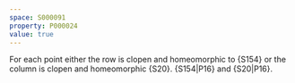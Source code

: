 ```yaml
---
space: S000091
property: P000024
value: true
---
```


For each point either the row is clopen and homeomorphic to {S154}
or the column is clopen and homeomorphic {S20}.
{S154|P16} and {S20|P16}.
